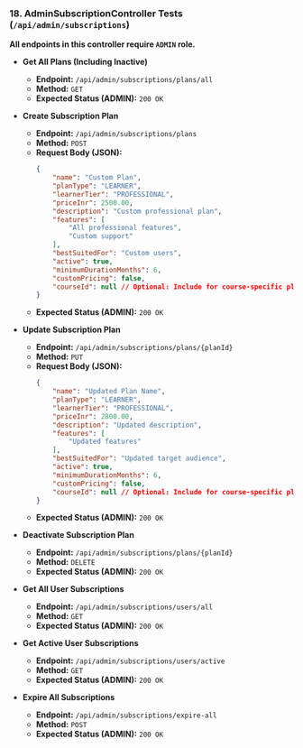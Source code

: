 ### 18. AdminSubscriptionController Tests (`/api/admin/subscriptions`)

**All endpoints in this controller require `ADMIN` role.**

*   **Get All Plans (Including Inactive)**
    *   **Endpoint:** `/api/admin/subscriptions/plans/all`
    *   **Method:** `GET`
    *   **Expected Status (ADMIN):** `200 OK`

*   **Create Subscription Plan**
    *   **Endpoint:** `/api/admin/subscriptions/plans`
    *   **Method:** `POST`
    *   **Request Body (JSON):**
        ```json
        {
            "name": "Custom Plan",
            "planType": "LEARNER",
            "learnerTier": "PROFESSIONAL",
            "priceInr": 2500.00,
            "description": "Custom professional plan",
            "features": [
                "All professional features",
                "Custom support"
            ],
            "bestSuitedFor": "Custom users",
            "active": true,
            "minimumDurationMonths": 6,
            "customPricing": false,
            "courseId": null // Optional: Include for course-specific plans
        }
        ```
    *   **Expected Status (ADMIN):** `200 OK`

*   **Update Subscription Plan**
    *   **Endpoint:** `/api/admin/subscriptions/plans/{planId}`
    *   **Method:** `PUT`
    *   **Request Body (JSON):**
        ```json
        {
            "name": "Updated Plan Name",
            "planType": "LEARNER",
            "learnerTier": "PROFESSIONAL",
            "priceInr": 2800.00,
            "description": "Updated description",
            "features": [
                "Updated features"
            ],
            "bestSuitedFor": "Updated target audience",
            "active": true,
            "minimumDurationMonths": 6,
            "customPricing": false,
            "courseId": null // Optional: Include for course-specific plans
        }
        ```
    *   **Expected Status (ADMIN):** `200 OK`

*   **Deactivate Subscription Plan**
    *   **Endpoint:** `/api/admin/subscriptions/plans/{planId}`
    *   **Method:** `DELETE`
    *   **Expected Status (ADMIN):** `200 OK`

*   **Get All User Subscriptions**
    *   **Endpoint:** `/api/admin/subscriptions/users/all`
    *   **Method:** `GET`
    *   **Expected Status (ADMIN):** `200 OK`

*   **Get Active User Subscriptions**
    *   **Endpoint:** `/api/admin/subscriptions/users/active`
    *   **Method:** `GET`
    *   **Expected Status (ADMIN):** `200 OK`

*   **Expire All Subscriptions**
    *   **Endpoint:** `/api/admin/subscriptions/expire-all`
    *   **Method:** `POST`
    *   **Expected Status (ADMIN):** `200 OK`
